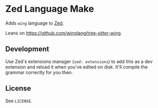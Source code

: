# Zed Language Make

Adds `wing` language to [Zed][].

Leans on <https://github.com/winglang/tree-sitter-wing>.

[Zed]: https://zed.dev/

## Development

Use Zed's extensions manager (`zed: extensions`) to add this as a dev extension and reload it when you've edited on disk. It'll compile the grammar correctly for you then.

## License

See `LICENSE`.
